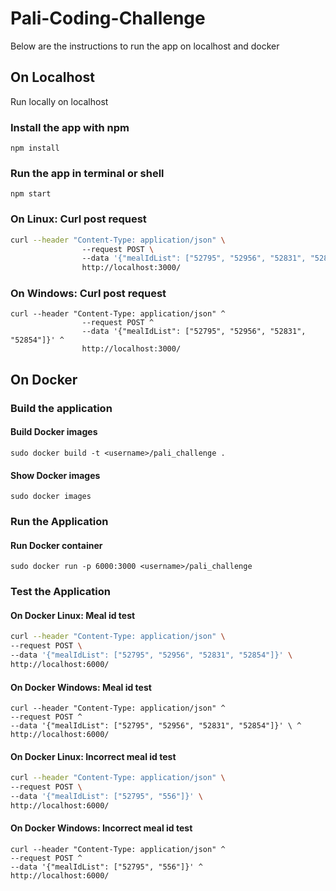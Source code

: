 # Pali-Coding-Challenge
<p> Below are the instructions to run the app on localhost and docker</p>

## On Localhost
<p>Run locally on localhost</p>

### Install the app with npm
```
npm install
```

### Run the app in terminal or shell 
```
npm start
```
### On Linux: Curl post request 
``` bash 
curl --header "Content-Type: application/json" \ 
                --request POST \ 
                --data '{"mealIdList": ["52795", "52956", "52831", "52854"]}' \ 
                http://localhost:3000/
``` 
### On Windows: Curl post request 
``` batch 
curl --header "Content-Type: application/json" ^ 
                --request POST ^ 
                --data '{"mealIdList": ["52795", "52956", "52831", "52854"]}' ^
                http://localhost:3000/
```

## On Docker
### Build the application
#### Build Docker images 
```
sudo docker build -t <username>/pali_challenge .
``` 
#### Show Docker images
```
sudo docker images
``` 
### Run the Application
#### Run Docker container 
```
sudo docker run -p 6000:3000 <username>/pali_challenge
``` 
### Test the Application
#### On Docker Linux: Meal id test 
``` bash
curl --header "Content-Type: application/json" \ 
--request POST \ 
--data '{"mealIdList": ["52795", "52956", "52831", "52854"]}' \ 
http://localhost:6000/ 
``` 
#### On Docker Windows: Meal id test 
``` batch
curl --header "Content-Type: application/json" ^ 
--request POST ^ 
--data '{"mealIdList": ["52795", "52956", "52831", "52854"]}' \ ^ 
http://localhost:6000/
```
#### On Docker Linux: Incorrect meal id test 
``` bash
curl --header "Content-Type: application/json" \ 
--request POST \ 
--data '{"mealIdList": ["52795", "556"]}' \ 
http://localhost:6000/ 
``` 
#### On Docker Windows: Incorrect meal id test 
``` batch
curl --header "Content-Type: application/json" ^ 
--request POST ^ 
--data '{"mealIdList": ["52795", "556"]}' ^ 
http://localhost:6000/ 
```
